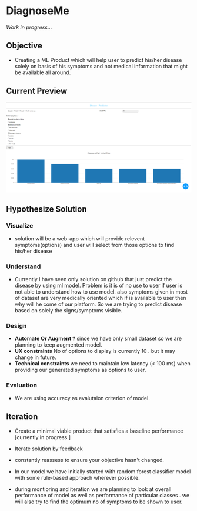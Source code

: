 # DiagnoseMe 
<i>Work in progress...</i>

## Objective 
- Creating a ML Product which will help user to predict his/her disease solely on basis of his symptoms and not medical information that might be available all around. 

## Current Preview

<img src='images/app.png'>

## Hypothesize Solution

### Visualize 
- solution will be a web-app which will provide relevent symptoms(options)  and user will select from those options to find his/her disease

### Understand 
- Currently I have seen only solution on github that just predict the disease by using ml model. Problem is it is of no use to user if user is not able to understand how to use model. also symptoms given in most of dataset are very medically oriented which if is available to user then why will he come of our platform. So we are trying to predict disease based on solely the signs/symptoms visible. 

### Design 

- **Automate Or Augment ?**  since we have only small dataset so we are planning to keep augmented model. 
- **UX constraints**  No of options to display is currently 10 . but it may change in future.
- **Technical constraints** we need to maintain low latency (< 100 ms) when providing our generated symptoms as options to user.


### Evaluation

- We are using accuracy as evalutaion criterion of model. 

## Iteration 
 
* Create a minimal viable product that satisfies a baseline performance [currently in progress ]
* Iterate solution by feedback 
* constantly reassess to ensure your objective hasn't changed.

* In our model we have initially started with random forest classifier model with some rule-based approach wherever possible.

* during montioring and iteration we are planning to look at overall performance of model as well as performance of particular classes . we will also try to find the optimum no of symptoms to be shown to user.










